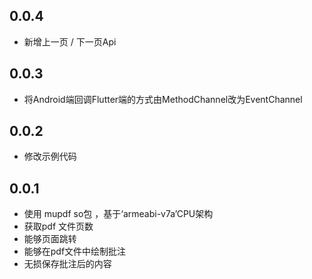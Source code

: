 
## 0.0.4
* 新增上一页 / 下一页Api





## 0.0.3
* 将Android端回调Flutter端的方式由MethodChannel改为EventChannel



## 0.0.2

* 修改示例代码


## 0.0.1

* 使用 mupdf so包 ，基于‘armeabi-v7a’CPU架构
* 获取pdf 文件页数
* 能够页面跳转
* 能够在pdf文件中绘制批注
* 无损保存批注后的内容